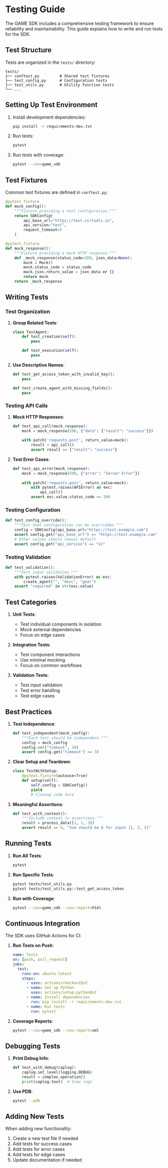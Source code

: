 # Testing Guide

The GAME SDK includes a comprehensive testing framework to ensure reliability and maintainability. This guide explains how to write and run tests for the SDK.

## Test Structure

Tests are organized in the `tests/` directory:
```
tests/
├── conftest.py         # Shared test fixtures
├── test_config.py      # Configuration tests
├── test_utils.py       # Utility function tests
└── ...
```

## Setting Up Test Environment

1. Install development dependencies:
   ```bash
   pip install -r requirements-dev.txt
   ```

2. Run tests:
   ```bash
   pytest
   ```

3. Run tests with coverage:
   ```bash
   pytest --cov=game_sdk
   ```

## Test Fixtures

Common test fixtures are defined in `conftest.py`:

```python
@pytest.fixture
def mock_config():
    """Fixture providing a test configuration."""
    return SDKConfig(
        api_base_url="https://test.virtuals.io",
        api_version="test",
        request_timeout=5
    )

@pytest.fixture
def mock_response():
    """Fixture providing a mock HTTP response."""
    def _mock_response(status_code=200, json_data=None):
        mock = Mock()
        mock.status_code = status_code
        mock.json.return_value = json_data or {}
        return mock
    return _mock_response
```

## Writing Tests

### Test Organization

1. **Group Related Tests**:
   ```python
   class TestAgent:
       def test_creation(self):
           pass

       def test_execution(self):
           pass
   ```

2. **Use Descriptive Names**:
   ```python
   def test_get_access_token_with_invalid_key():
       pass

   def test_create_agent_with_missing_fields():
       pass
   ```

### Testing API Calls

1. **Mock HTTP Responses**:
   ```python
   def test_api_call(mock_response):
       mock = mock_response(200, {"data": {"result": "success"}})
       
       with patch('requests.post', return_value=mock):
           result = api_call()
           assert result == {"result": "success"}
   ```

2. **Test Error Cases**:
   ```python
   def test_api_error(mock_response):
       mock = mock_response(500, {"error": "Server Error"})
       
       with patch('requests.post', return_value=mock):
           with pytest.raises(APIError) as exc:
               api_call()
           assert exc.value.status_code == 500
   ```

### Testing Configuration

```python
def test_config_override():
    """Test that configuration can be overridden."""
    config = SDKConfig(api_base_url="https://test.example.com")
    assert config.get("api_base_url") == "https://test.example.com"
    # Other values should remain default
    assert config.get("api_version") == "v1"
```

### Testing Validation

```python
def test_validation():
    """Test input validation."""
    with pytest.raises(ValidationError) as exc:
        create_agent("", "desc", "goal")
    assert "required" in str(exc.value)
```

## Test Categories

1. **Unit Tests**:
   - Test individual components in isolation
   - Mock external dependencies
   - Focus on edge cases

2. **Integration Tests**:
   - Test component interactions
   - Use minimal mocking
   - Focus on common workflows

3. **Validation Tests**:
   - Test input validation
   - Test error handling
   - Test edge cases

## Best Practices

1. **Test Independence**:
   ```python
   def test_independent(mock_config):
       """Each test should be independent."""
       config = mock_config
       config.set("timeout", 30)
       assert config.get("timeout") == 30
   ```

2. **Clear Setup and Teardown**:
   ```python
   class TestWithSetup:
       @pytest.fixture(autouse=True)
       def setup(self):
           self.config = SDKConfig()
           yield
           # Cleanup code here
   ```

3. **Meaningful Assertions**:
   ```python
   def test_with_context():
       """Include context in assertions."""
       result = process_data([1, 2, 3])
       assert result == 6, "Sum should be 6 for input [1, 2, 3]"
   ```

## Running Tests

1. **Run All Tests**:
   ```bash
   pytest
   ```

2. **Run Specific Tests**:
   ```bash
   pytest tests/test_utils.py
   pytest tests/test_utils.py::test_get_access_token
   ```

3. **Run with Coverage**:
   ```bash
   pytest --cov=game_sdk --cov-report=html
   ```

## Continuous Integration

The SDK uses GitHub Actions for CI:

1. **Run Tests on Push**:
   ```yaml
   name: Tests
   on: [push, pull_request]
   jobs:
     test:
       runs-on: ubuntu-latest
       steps:
         - uses: actions/checkout@v2
         - name: Set up Python
           uses: actions/setup-python@v2
         - name: Install dependencies
           run: pip install -r requirements-dev.txt
         - name: Run tests
           run: pytest
   ```

2. **Coverage Reports**:
   ```bash
   pytest --cov=game_sdk --cov-report=xml
   ```

## Debugging Tests

1. **Print Debug Info**:
   ```python
   def test_with_debug(caplog):
       caplog.set_level(logging.DEBUG)
       result = complex_operation()
       print(caplog.text)  # View logs
   ```

2. **Use PDB**:
   ```bash
   pytest --pdb
   ```

## Adding New Tests

When adding new functionality:

1. Create a new test file if needed
2. Add tests for success cases
3. Add tests for error cases
4. Add tests for edge cases
5. Update documentation if needed
